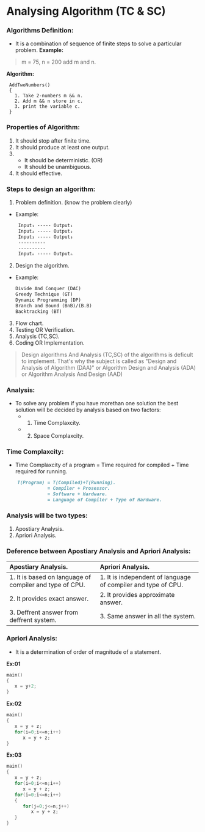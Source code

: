 #  **Analysing Algorithm (TC & SC)**

### **Algorithms Definition:**
 - It is a combination of sequence of finite steps to solve a particular problem.
**Example:**
 > m = 75, n = 200 add m and n.
 
 **Algorithm:**
```
 AddTwoNumbers() 
 {
   1. Take 2-numbers m && n.
   2. Add m && n store in c.
   3. print the variable c.
 }
```

### **Properties of Algorithm:**
 1. It should stop after finite time.
 2. It should produce at least one output.
 3. - It should be deterministic. (OR)
    - It should be unambiguous.
 4. It should effective.

### **Steps to design an algorithm:**
1. Problem definition. (know the problem clearly)
 - Example:
   ```md
    Input₁ ----- Output₁
    Input₂ ----- Output₂
    Input₃ ----- Output₃
    ----------
    ----------
    Inputₙ ----- Outputₙ
   ```
2. Design the algorithm.
 - Example:
    ```md
    Divide And Conquer (DAC)
    Greedy Technique (GT)
    Dynamic Programming (DP) 
    Branch and Bound (BnB)/(B.B)
    Backtracking (BT)
   ```
3. Flow chart.
4. Testing OR Verification.
5. Analysis (TC,SC).
6. Coding OR Implementation.
> Design algorithms And  Analysis (TC,SC) of the algorithms is deficult to implement. That's why the subject is called as "Design and Analysis of Algorithm (DAA)" or Algorithm Design and Analysis (ADA) or Algorithm Analysis And Design (AAD)

### **Analysis:**
- To solve any problem if you have morethan one solution the best solution will be decided by analysis based on two factors:
   - 1. Time Complaxcity.
   - 2. Space Complaxcity.

### **Time Complaxcity:**
- Time Complaxcity of a program = Time required for compiled + Time required for running.
```md
    T(Program) = T(Compiled)+T(Running).
               = Compiler + Prosessor.
               = Software + Hardware.
               = Language of Compiler + Type of Hardware.
```
### **Analysis will be two types:**
1. Apostiary Analysis.
2. Apriori Analysis.

### **Deference between Apostiary Analysis and Apriori Analysis:**
| Apostiary Analysis. | Apriori Analysis. |
|:--------------------|:------------------|
|1. It is  based on language of compiler and type of CPU. |1. It is independent of language of compiler and type of CPU. |
|2. It provides exact answer. |2. It provides approximate answer. |
|3. Deffrent answer from deffrent system. |3. Same answer in all the system. |

### **Apriori Analysis:**
- It is a determination of order of magnitude of a statement.

**Ex:01**
```c
main()
{
   x = y+2;
}
```

**Ex:02**
```c
main()
{
   x = y + z;
   for(i=0;i<=n;i++)
      x = y + z;
}
```

**Ex:03**
```c
main()
{
   x = y + z;
   for(i=0;i<=n;i++)
      x = y + z;
   for(i=0;i<=n;i++)
   {
      for(j=0;j<=n;j++)
         x = y + z;
   }
}
```